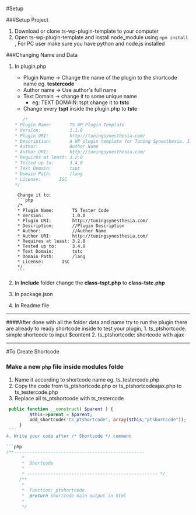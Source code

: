 #Setup

###Setup Project
1. Download or clone ts-wp-plugin-template to your computer
2. Open ts-wp-plugin-template and install node_module using `npm install`
, For PC user make sure you have python and node.js installed
  
###Changing Name and Data
1. In plugin.php
	* Plugin Name
	-> Change the name of the plugin to the shortcode name eg. __testercode__
	* Author name
	-> Use author's full name
	* Text Domain
	-> change it to some unique name
		* eg: TEXT DOMAIN: tspt change it to __tstc__
	* Change every __tspt__ inside the plugin.php to __tstc__
	
	 ```php
    	/*
	 * Plugin Name:       TS WP Plugin Template
	 * Version:           1.1.0
	 * Plugin URI:        http://tuningsynesthesia.com/
	 * Description:       A WP plugin template for Tuning Synesthesia. Its origianl code was taken from '<a href="https://github.com/hlashbrooke/WordPress-Plugin-Template">WordPress-Plugin-Template</a>' by hlashbrooke and modified for their purpose. How to use: change its file names and variable names at 4 parts in 'plugin.php' and 1 part in 'includes/class-tspt.php')
	 * Author:            Author Name
	 * Author URI:        http://tuningsynesthesia.com/
	 * Requires at least: 3.2.0
	 * Tested up to:      3.4.0
	 * Text Domain:       tspt
	 * Domain Path:       /lang
	 * License:	      ISC
	 */
	```
		Change it to:	
		```php
		/*
	 	* Plugin Name:       TS Tester Code
	 	* Version:           1.0.0
	 	* Plugin URI:        http://tuningsynesthesia.com/
	 	* Description:       //Plugin Description
	 	* Author:            //Author Name
	 	* Author URI:        http://tuningsynesthesia.com/
	 	* Requires at least: 3.2.0
	 	* Tested up to:      3.4.0
	 	* Text Domain:       tstc
	 	* Domain Path:       /lang
	 	* License:	     ISC
	 	*/
		```
     	
2. In __Include__ folder change the __class-tspt.php__ to __class-tstc.php__
3. In package.json
4. In Readme file

****

####After done with all the folder data and name try to run the plugin
	there are already to ready shortcode inside to test your plugin, 
	1. ts_ptshortcode: simple shortcode to input $content
	2. ts_ptshortcode: shortcode with ajax
****

#To Create Shortcode
### Make a new `php` file inside modules folde
   1. Name it according to shortcode name eg. ts_testercode.php
   2. Copy the code from ts_ptshortcode.php or ts_ptshortcodeajax.php to ts_testercode.php
   3. Replace all ts_ptshortcode with ts_testercode
   
   ```php
   	public function __construct( $parent ) {
			$this->parent = $parent;
			add_shortcode("ts_ptshortcode", array($this,"ptshortcode"));
		}
	```
   4. Write your code after /* Shortcode */ comment
   
   ```php
   /**--------------------------------------------------
		 *
		 *	Shortcode 
		 *
		 * -------------------------------------------------- */
		/**
		 *
		 *	Function: ptshortcode.
		 *  @return Shortcode main output in html
		 *
		 */
   ```
  
   



    
